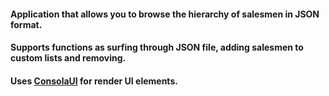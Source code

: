 #### Application that allows you to browse the hierarchy of salesmen in JSON format.

#### Supports functions as surfing through JSON file, adding salesmen to custom lists and removing.

#### Uses [ConsolaUI](https://github.com/poproshaikin/ConsolaUI) for render UI elements.